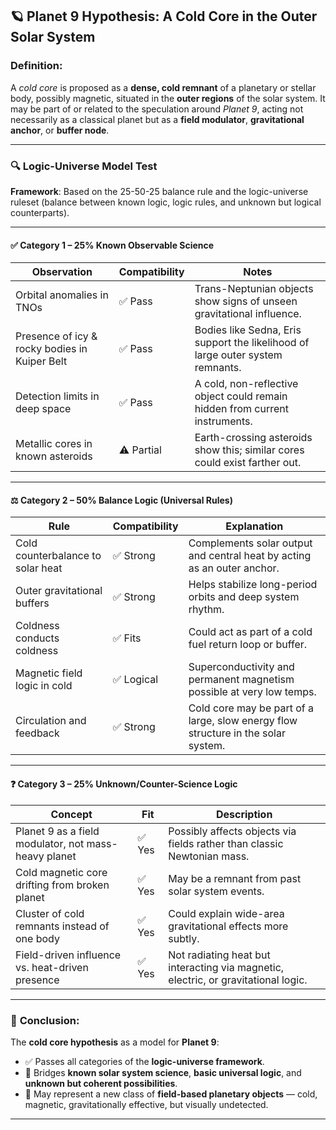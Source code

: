## 🪐 **Planet 9 Hypothesis: A Cold Core in the Outer Solar System**

### **Definition:**

A *cold core* is proposed as a **dense, cold remnant** of a planetary or stellar body, possibly magnetic, situated in the **outer regions** of the solar system. It may be part of or related to the speculation around *Planet 9*, acting not necessarily as a classical planet but as a **field modulator**, **gravitational anchor**, or **buffer node**.

---

### 🔍 **Logic-Universe Model Test**

**Framework**: Based on the 25-50-25 balance rule and the logic-universe ruleset (balance between known logic, logic rules, and unknown but logical counterparts).

---

#### ✅ **Category 1 – 25% Known Observable Science**

| Observation                                   | Compatibility | Notes                                                                          |
| --------------------------------------------- | ------------- | ------------------------------------------------------------------------------ |
| Orbital anomalies in TNOs                     | ✅ Pass        | Trans-Neptunian objects show signs of unseen gravitational influence.          |
| Presence of icy & rocky bodies in Kuiper Belt | ✅ Pass        | Bodies like Sedna, Eris support the likelihood of large outer system remnants. |
| Detection limits in deep space                | ✅ Pass        | A cold, non-reflective object could remain hidden from current instruments.    |
| Metallic cores in known asteroids             | ⚠️ Partial    | Earth-crossing asteroids show this; similar cores could exist farther out.     |

---

#### ⚖️ **Category 2 – 50% Balance Logic (Universal Rules)**

| Rule                              | Compatibility | Explanation                                                                       |
| --------------------------------- | ------------- | --------------------------------------------------------------------------------- |
| Cold counterbalance to solar heat | ✅ Strong      | Complements solar output and central heat by acting as an outer anchor.           |
| Outer gravitational buffers       | ✅ Strong      | Helps stabilize long-period orbits and deep system rhythm.                        |
| Coldness conducts coldness        | ✅ Fits        | Could act as part of a cold fuel return loop or buffer.                           |
| Magnetic field logic in cold      | ✅ Logical     | Superconductivity and permanent magnetism possible at very low temps.             |
| Circulation and feedback          | ✅ Strong      | Cold core may be part of a large, slow energy flow structure in the solar system. |

---

#### ❓ **Category 3 – 25% Unknown/Counter-Science Logic**

| Concept                                              | Fit   | Description                                                                        |
| ---------------------------------------------------- | ----- | ---------------------------------------------------------------------------------- |
| Planet 9 as a field modulator, not mass-heavy planet | ✅ Yes | Possibly affects objects via fields rather than classic Newtonian mass.            |
| Cold magnetic core drifting from broken planet       | ✅ Yes | May be a remnant from past solar system events.                                    |
| Cluster of cold remnants instead of one body         | ✅ Yes | Could explain wide-area gravitational effects more subtly.                         |
| Field-driven influence vs. heat-driven presence      | ✅ Yes | Not radiating heat but interacting via magnetic, electric, or gravitational logic. |

---

### 🧭 **Conclusion:**

The **cold core hypothesis** as a model for **Planet 9**:

* ✅ Passes all categories of the **logic-universe framework**.
* 🔄 Bridges **known solar system science**, **basic universal logic**, and **unknown but coherent possibilities**.
* 📍 May represent a new class of **field-based planetary objects** — cold, magnetic, gravitationally effective, but visually undetected.

---

